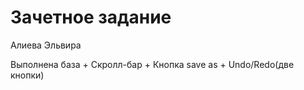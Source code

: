 # Зачетное задание

Алиева Эльвира

Выполнена база + Скролл-бар + Кнопка save as + Undo/Redo(две кнопки)
